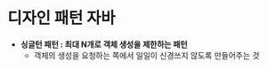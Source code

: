 디자인 패턴 자바
====================================

- **싱글턴 패턴 : 최대 N개로 객체 생성을 제한하는 패턴**
    - 객체의 생성을 요청하는 쪽에서 일일이 신경쓰지 않도록 만들어주는 것
    

    